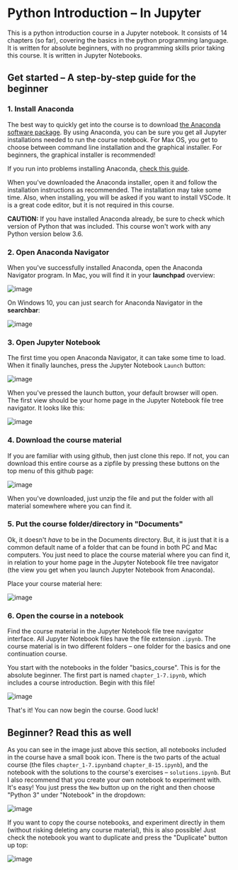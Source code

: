 # Python Introduction – In Jupyter

This is a python introduction course in a Jupyter notebook. It consists of 14 chapters (so far), covering the basics in the python programming language. It is written for absolute beginners, with no programming skills prior taking this course. It is written in Jupyter Notebooks.

## Get started – A step-by-step guide for the beginner

### 1. Install Anaconda

The best way to quickly get into the course is to download [the Anaconda software package](https://www.anaconda.com/products/individual#Downloads). By using Anaconda, you can be sure you get all Jupyter installations needed to run the course notebook. For Max OS, you get to choose between command line installation and the graphical installer. For beginners, the graphical installer is recommended!

If you run into problems installing Anaconda, [check this guide](https://docs.anaconda.com/anaconda/install/).

When you've downloaded the Anaconda installer, open it and follow the installation instructions as recommended. The installation may take some time. Also, when installing, you will be asked if you want to install VSCode. It is a great code editor, but it is not required in this course. 

**CAUTION:** If you have installed Anaconda already, be sure to check which version of Python that was included. This course won't work with any Python version below 3.6.  

### 2. Open Anaconda Navigator

When you've successfully installed Anaconda, open the Anaconda Navigator program. In Mac, you will find it in your **launchpad** overview:

![image](course_material/readme/launchpad.png)

On Windows 10, you can just search for Anaconda Navigator in the **searchbar**:

![image](course_material/readme/searchbar.png)

### 3. Open Jupyter Notebook

The first time you open Anaconda Navigator, it can take some time to load. When it finally launches, press the Jupyter Notebook `Launch` button:

![image](course_material/readme/navigator.png)

When you've pressed the launch button, your default browser will open. The first view should be your home page in the Jupyter Notebook file tree navigator. It looks like this:

![image](course_material/readme/jupyter.png)

### 4. Download the course material

If you are familiar with using github, then just clone this repo. If not, you can download this entire course as a zipfile by pressing these buttons on the top menu of this github page:

![image](course_material/readme/material.png)

When you've downloaded, just unzip the file and put the folder with all material somewhere where you can find it.

### 5. Put the course folder/directory in "Documents"

Ok, it doesn't _have_ to be in the Documents directory. But, it is just that it is a common default name of a folder that can be found in both PC and Mac computers. You just need to place the course material where you can find it, in relation to your home page in the Jupyter Notebook file tree navigator (the view you get when you launch Jupyter Notebook from Anaconda). 

Place your course material here:

![image](course_material/readme/documents.png)

### 6. Open the course in a notebook

Find the course material in the Jupyter Notebook file tree navigator interface. All Jupyter Notebook files have the file extension `.ipynb`. The course material is in two different folders – one folder for the basics and one continuation course. 

You start with the notebooks in the folder "basics_course". This is for the absolute beginner. The first part is named `chapter_1-7.ipynb`, which includes a course introduction. Begin with this file!

![image](course_material/readme/course_start.png)

That's it! You can now begin the course. Good luck!

## Beginner? Read this as well

As you can see in the image just above this section, all notebooks included in the course have a small book icon. There is the two parts of the actual course (the files `chapter_1-7.ipynb`and `chapter_8-15.ipynb`), and the notebook with the solutions to the course's exercises – `solutions.ipynb`. 
But I also recommend that you create your own notebook to experiment with. It's easy! You just press the `New` button up on the right and then choose "Python 3" under "Notebook" in the dropdown:

![image](course_material/readme/create_nb.png)

If you want to copy the course notebooks, and experiment directly in them (without risking deleting any course material), this is also possible! Just check the notebook you want to duplicate and press the "Duplicate" button up top:

![image](course_material/readme/duplicate.png)








